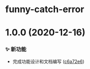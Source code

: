 # funny-catch-error

# 1.0.0 (2020-12-16)


### ✨ 新功能

* 完成功能设计和文档编写 ([c6a72e6](https://github.com/CaoMeiYouRen/funny-catch-error/commit/c6a72e6))
